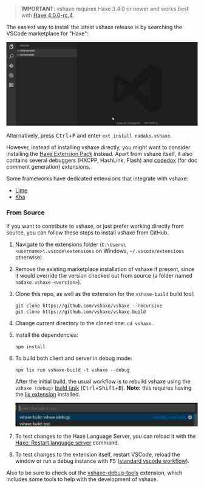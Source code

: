 >**IMPORTANT**: vshaxe requires Haxe 3.4.0 or newer and works best with [Haxe 4.0.0-rc.4](https://haxe.org/download/version/4.0.0-rc.4/).

The easiest way to install the latest vshaxe release is by searching the VSCode marketplace for "Haxe":

![](images/installation/marketplace.gif)

Alternatively, press <kbd>Ctrl</kbd>+<kbd>P</kbd> and enter `ext install nadako.vshaxe`.

However, instead of installing vshaxe directly, you might want to consider installing the [Haxe Extension Pack](https://marketplace.visualstudio.com/items?itemName=vshaxe.haxe-extension-pack) instead. Apart from vshaxe itself, it also contains several debuggers (HXCPP, HashLink, Flash) and [codedox](https://marketplace.visualstudio.com/items?itemName=wiggin77.codedox) (for doc comment generation) extensions.

Some frameworks have dedicated extensions that integrate with vshaxe:

- [Lime](https://marketplace.visualstudio.com/items?itemName=openfl.lime-vscode-extension)
- [Kha](https://marketplace.visualstudio.com/items?itemName=kodetech.kha-extension-pack)

### From Source

If you want to contribute to vshaxe, or just prefer working directly from source, you can follow these steps to install vshaxe from GitHub.

1. Navigate to the extensions folder (`C:\Users\<username>\.vscode\extensions` on Windows, `~/.vscode/extensions` otherwise)
2. Remove the existing marketplace installation of vshaxe if present, since it would override the version checked out from source (a folder named `nadako.vshaxe-<version>`).
3. Clone this repo, as well as the extension for the `vshaxe-build` build tool:

    ```
    git clone https://github.com/vshaxe/vshaxe --recursive
    git clone https://github.com/vshaxe/vshaxe-build
    ```

4. Change current directory to the cloned one: `cd vshaxe`.
5. Install the dependencies:

   ```
   npm install
   ```

6. To build both client and server in debug mode:

    ```
    npx lix run vshaxe-build -t vshaxe --debug
    ```
  
    After the initial build, the usual workflow is to rebuild vshaxe using the `vshaxe (debug)` [build task](/vshaxe/vshaxe/wiki/Build-Tasks) (<kbd>Ctrl</kbd>+<kbd>Shift</kbd>+<kbd>B</kbd>). **Note:** this requires having the [lix extension](https://marketplace.visualstudio.com/items?itemName=lix.lix) installed.

    ![](images/installation/build-task.png)

7. To test changes to the Haxe Language Server, you can reload it with the [Haxe: Restart language server](/vshaxe/vshaxe/wiki/Commands#haxe-restart-language-server) command.
8. To test changes to the extension itself, restart VSCode, reload the window or run a debug instance with <kbd>F5</kbd> ([standard vscode workflow](https://code.visualstudio.com/docs/extensions/debugging-extensions)).

Also to be sure to check out the [vshaxe-debug-tools](https://github.com/vshaxe/vshaxe-debug-tools) extension, which includes some tools to help with the development of vshaxe.